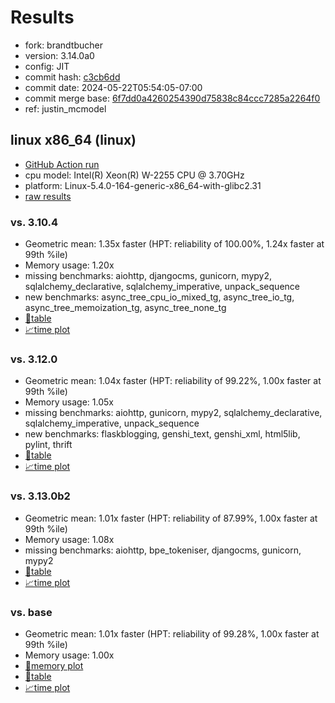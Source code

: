 # Results

- fork: brandtbucher
- version: 3.14.0a0
- config: JIT
- commit hash: [c3cb6dd](https://github.com/brandtbucher/cpython/commit/c3cb6dd)
- commit date: 2024-05-22T05:54:05-07:00
- commit merge base: [6f7dd0a4260254390d75838c84ccc7285a2264f0](https://github.com/brandtbucher/cpython/commit/6f7dd0a4260254390d75838c84ccc7285a2264f0)
- ref: justin_mcmodel

## linux x86_64 (linux)

- [GitHub Action run](https://github.com/faster-cpython/benchmarking/actions/runs/9192698890)
- cpu model: Intel(R) Xeon(R) W-2255 CPU @ 3.70GHz
- platform: Linux-5.4.0-164-generic-x86_64-with-glibc2.31
- [raw results](bm-20240522-linux-x86_64-brandtbucher-justin_mcmodel-3.14.0a0-c3cb6dd.json)

### vs. 3.10.4

- Geometric mean: 1.35x faster (HPT: reliability of 100.00%, 1.24x faster at 99th %ile)
- Memory usage: 1.20x
- missing benchmarks: aiohttp, djangocms, gunicorn, mypy2, sqlalchemy_declarative, sqlalchemy_imperative, unpack_sequence
- new benchmarks: async_tree_cpu_io_mixed_tg, async_tree_io_tg, async_tree_memoization_tg, async_tree_none_tg
- [📄table](bm-20240522-linux-x86_64-brandtbucher-justin_mcmodel-3.14.0a0-c3cb6dd-vs-3.10.4.md)
- [📈time plot](bm-20240522-linux-x86_64-brandtbucher-justin_mcmodel-3.14.0a0-c3cb6dd-vs-3.10.4.svg)

### vs. 3.12.0

- Geometric mean: 1.04x faster (HPT: reliability of 99.22%, 1.00x faster at 99th %ile)
- Memory usage: 1.05x
- missing benchmarks: aiohttp, gunicorn, mypy2, sqlalchemy_declarative, sqlalchemy_imperative, unpack_sequence
- new benchmarks: flaskblogging, genshi_text, genshi_xml, html5lib, pylint, thrift
- [📄table](bm-20240522-linux-x86_64-brandtbucher-justin_mcmodel-3.14.0a0-c3cb6dd-vs-3.12.0.md)
- [📈time plot](bm-20240522-linux-x86_64-brandtbucher-justin_mcmodel-3.14.0a0-c3cb6dd-vs-3.12.0.svg)

### vs. 3.13.0b2

- Geometric mean: 1.01x faster (HPT: reliability of 87.99%, 1.00x faster at 99th %ile)
- Memory usage: 1.08x
- missing benchmarks: aiohttp, bpe_tokeniser, djangocms, gunicorn, mypy2
- [📄table](bm-20240522-linux-x86_64-brandtbucher-justin_mcmodel-3.14.0a0-c3cb6dd-vs-3.13.0b2.md)
- [📈time plot](bm-20240522-linux-x86_64-brandtbucher-justin_mcmodel-3.14.0a0-c3cb6dd-vs-3.13.0b2.svg)

### vs. base

- Geometric mean: 1.01x faster (HPT: reliability of 99.28%, 1.00x faster at 99th %ile)
- Memory usage: 1.00x
- [🧠memory plot](bm-20240522-linux-x86_64-brandtbucher-justin_mcmodel-3.14.0a0-c3cb6dd-vs-base-mem.svg)
- [📄table](bm-20240522-linux-x86_64-brandtbucher-justin_mcmodel-3.14.0a0-c3cb6dd-vs-base.md)
- [📈time plot](bm-20240522-linux-x86_64-brandtbucher-justin_mcmodel-3.14.0a0-c3cb6dd-vs-base.svg)

